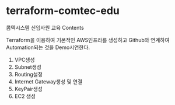 # terraform-comtec-edu
 
콤텍시스템 신입사원 교육 Contents

Terraform을 이용하여 기본적인 AWS인프라를 생성하고 Github와 연계하여
Automation되는 것을 Demo시연한다.

1. VPC생성
2. Subnet생성
3. Routing설정
4. Internet Gateway생성 및 연결
5. KeyPair생성
6. EC2 생성